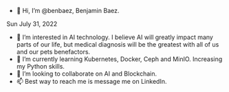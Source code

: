 - 👋 Hi, I’m @benbaez, Benjamin Baez.

Sun July 31, 2022
- 👀 I’m interested in AI technology.  I believe AI will greatly impact many parts of our life, but medical diagnosis will be the greatest with all of us and our pets benefactors.
- 🌱 I’m currently learning Kubernetes, Docker, Ceph and MinIO.  Increasing my Python skills.
- 💞️ I’m looking to collaborate on AI and Blockchain.
- 📫 Best way to reach me is message me on LinkedIn.

<!---
benbaez/benbaez is a ✨ special ✨ repository because its `README.md` (this file) appears on your GitHub profile.
You can click the Preview link to take a look at your changes.
--->
